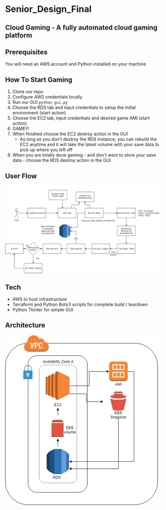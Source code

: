 # Senior_Design_Final

## Cloud Gaming - A fully automated cloud gaming platform

## Prerequisites
You will need an AWS account and Python installed on your machine

## How To Start Gaming
1. Clone our repo
2. Configure AWS credentials locally
3. Run our GUI ```python gui.py```
4. Choose the RDS tab and input credentials to setup the initial environment (start action)
5. Choose the EC2 tab, input credentials and desired game AMI (start action)
6. GAME!!!
7. When finished choose the EC2 destroy action in the GUI
      - As long as you don't destroy the RDS instance, you can rebuild the EC2 anytime and it will take the latest volume with your save data to pick up where you left off
8. When you are totally done gaming - and don't want to store your save data - choose the RDS destroy action in the GUI

## User Flow
![User Flow Diagram](https://github.com/snash98/Senior_Design_Final/blob/master/userflow.png)

## Tech
- AWS to host infrastructure 
- Terraform and Python Boto3 scripts for complete build / teardown
- Python Tkinter for simple GUI

## Architecture
![Architecture Diagram](https://github.com/snash98/Senior_Design_Final/blob/master/architecture.png)
